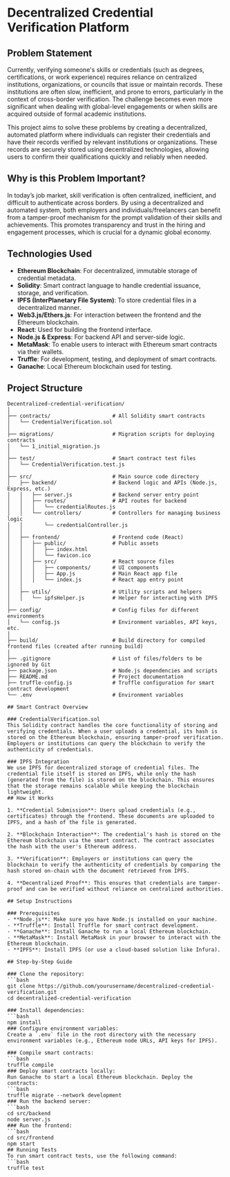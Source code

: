 # Decentralized Credential Verification Platform

## Problem Statement

Currently, verifying someone's skills or credentials (such as degrees, certifications, or work experience) requires reliance on centralized institutions, organizations, or councils that issue or maintain records. These institutions are often slow, inefficient, and prone to errors, particularly in the context of cross-border verification. The challenge becomes even more significant when dealing with global-level engagements or when skills are acquired outside of formal academic institutions.

This project aims to solve these problems by creating a decentralized, automated platform where individuals can register their credentials and have their records verified by relevant institutions or organizations. These records are securely stored using decentralized technologies, allowing users to confirm their qualifications quickly and reliably when needed.

## Why is this Problem Important?

In today’s job market, skill verification is often centralized, inefficient, and difficult to authenticate across borders. By using a decentralized and automated system, both employers and individuals/freelancers can benefit from a tamper-proof mechanism for the prompt validation of their skills and achievements. This promotes transparency and trust in the hiring and engagement processes, which is crucial for a dynamic global economy.

## Technologies Used

- **Ethereum Blockchain**: For decentralized, immutable storage of credential metadata.
- **Solidity**: Smart contract language to handle credential issuance, storage, and verification.
- **IPFS (InterPlanetary File System)**: To store credential files in a decentralized manner.
- **Web3.js/Ethers.js**: For interaction between the frontend and the Ethereum blockchain.
- **React**: Used for building the frontend interface.
- **Node.js & Express**: For backend API and server-side logic.
- **MetaMask**: To enable users to interact with Ethereum smart contracts via their wallets.
- **Truffle**: For development, testing, and deployment of smart contracts.
- **Ganache**: Local Ethereum blockchain used for testing.

## Project Structure

```plaintext
Decentralized-credential-verification/
│
├── contracts/                    # All Solidity smart contracts
│   └── CredentialVerification.sol
│
├── migrations/                   # Migration scripts for deploying contracts
│   └── 1_initial_migration.js
│
├── test/                         # Smart contract test files
│   └── CredentialVerification.test.js
│
├── src/                          # Main source code directory
│   ├── backend/                  # Backend logic and APIs (Node.js, Express, etc.)
│   │   ├── server.js             # Backend server entry point
│   │   ├── routes/               # API routes for backend
│   │   │   └── credentialRoutes.js
│   │   └── controllers/          # Controllers for managing business logic
│   │       └── credentialController.js
│   │
│   ├── frontend/                 # Frontend code (React)
│   │   ├── public/               # Public assets
│   │   │   ├── index.html
│   │   │   └── favicon.ico
│   │   ├── src/                  # React source files
│   │   │   ├── components/       # UI components
│   │   │   ├── App.js            # Main React app file
│   │   │   └── index.js          # React app entry point
│   │
│   ├── utils/                    # Utility scripts and helpers
│   │   └── ipfsHelper.js         # Helper for interacting with IPFS
│
├── config/                       # Config files for different environments
│   └── config.js                 # Environment variables, API keys, etc.
│
├── build/                        # Build directory for compiled frontend files (created after running build)
│
├── .gitignore                    # List of files/folders to be ignored by Git
├── package.json                  # Node.js dependencies and scripts
├── README.md                     # Project documentation
├── truffle-config.js             # Truffle configuration for smart contract development
└── .env                          # Environment variables

## Smart Contract Overview

### CredentialVerification.sol
This Solidity contract handles the core functionality of storing and verifying credentials. When a user uploads a credential, its hash is stored on the Ethereum blockchain, ensuring tamper-proof verification. Employers or institutions can query the blockchain to verify the authenticity of credentials.

### IPFS Integration
We use IPFS for decentralized storage of credential files. The credential file itself is stored on IPFS, while only the hash (generated from the file) is stored on the blockchain. This ensures that the storage remains scalable while keeping the blockchain lightweight.
## How it Works

1. **Credential Submission**: Users upload credentials (e.g., certificates) through the frontend. These documents are uploaded to IPFS, and a hash of the file is generated.

2. **Blockchain Interaction**: The credential's hash is stored on the Ethereum blockchain via the smart contract. The contract associates the hash with the user's Ethereum address.

3. **Verification**: Employers or institutions can query the blockchain to verify the authenticity of credentials by comparing the hash stored on-chain with the document retrieved from IPFS.

4. **Decentralized Proof**: This ensures that credentials are tamper-proof and can be verified without reliance on centralized authorities.

## Setup Instructions

### Prerequisites
- **Node.js**: Make sure you have Node.js installed on your machine.
- **Truffle**: Install Truffle for smart contract development.
- **Ganache**: Install Ganache to run a local Ethereum blockchain.
- **MetaMask**: Install MetaMask in your browser to interact with the Ethereum blockchain.
- **IPFS**: Install IPFS (or use a cloud-based solution like Infura).

## Step-by-Step Guide

### Clone the repository:
```bash
git clone https://github.com/yourusername/decentralized-credential-verification.git
cd decentralized-credential-verification

### Install dependencies:
```bash
npm install
### Configure environment variables:
Create a `.env` file in the root directory with the necessary environment variables (e.g., Ethereum node URLs, API keys for IPFS).

### Compile smart contracts:
```bash
truffle compile
### Deploy smart contracts locally:
Run Ganache to start a local Ethereum blockchain. Deploy the contracts:
```bash
truffle migrate --network development
### Run the backend server:
```bash
cd src/backend
node server.js
### Run the frontend:
```bash
cd src/frontend
npm start
## Running Tests
To run smart contract tests, use the following command:
```bash
truffle test
